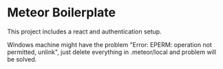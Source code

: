 # Meteor Boilerplate

This project includes a react and authentication setup.

Windows machine might have the problem "Error: EPERM: operation not permitted, unlink", just delete everything in .meteor/local and problem will be solved. 
